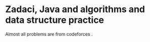 # Zadaci, Java and algorithms and data structure practice 
Almost all problems are from codeforces .
